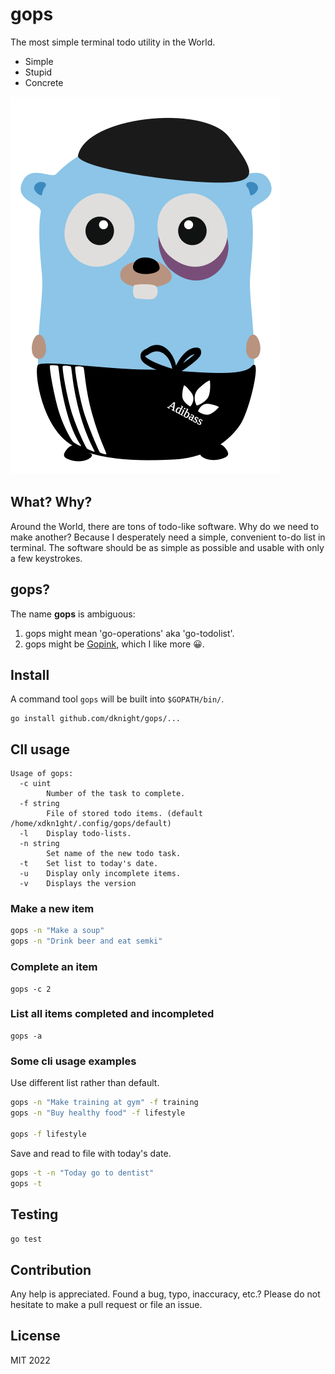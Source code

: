 # gops

The most simple terminal todo utility in the World.

* Simple
* Stupid
* Concrete

![Smart-ID in Go language](https://github.com/dknight/gops/blob/main/files/gopher-gops.svg?raw=true)

## What? Why?

Around the World, there are tons of todo-like software. Why do we need to
make another? Because I desperately need a simple, convenient to-do list
in terminal. The software should be as simple as possible and usable with
only a few keystrokes.

## gops?

The name **gops** is ambiguous:

1. gops might mean 'go-operations' aka 'go-todolist'.
2. gops might be [Gopink](https://en.wikipedia.org/wiki/Gopnik), which I like
more 😀.


## Install

A command tool `gops` will be built into `$GOPATH/bin/`.

```
go install github.com/dknight/gops/...
```

## ClI usage

```
Usage of gops:
  -c uint
        Number of the task to complete.
  -f string
        File of stored todo items. (default /home/xdkn1ght/.config/gops/default)
  -l    Display todo-lists.
  -n string
        Set name of the new todo task.
  -t    Set list to today's date.
  -u    Display only incomplete items.
  -v    Displays the version
```

### Make a new item

```sh
gops -n "Make a soup"
gops -n "Drink beer and eat semki"
```

### Complete an item
```
gops -c 2
```

### List all items completed and incompleted
```
gops -a
```

### Some cli usage examples

Use different list rather than default.

```sh
gops -n "Make training at gym" -f training
gops -n "Buy healthy food" -f lifestyle

gops -f lifestyle

```

Save and read to file with today's date.

```sh
gops -t -n "Today go to dentist"
gops -t
```

## Testing

```go test```

## Contribution

Any help is appreciated. Found a bug, typo, inaccuracy, etc.? Please do
not hesitate to make a pull request or file an issue.

## License

MIT 2022
